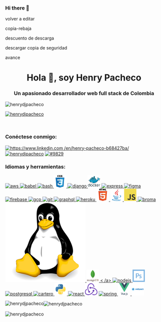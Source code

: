 ### Hi there 👋

<!--
**Henrydjpacheco/Henrydjpacheco** is a ✨ _special_ ✨ repository because its `README.md` (this file) appears on your GitHub profile.

Here are some ideas to get you started:

- 🔭 I’m currently working on ...
- 🌱 I’m currently learning ...
- 👯 I’m looking to collaborate on ...
- 🤔 I’m looking for help with ...
- 💬 Ask me about ...
- 📫 How to reach me: ...
- 😄 Pronouns: ...
- ⚡ Fun fact: ...
-->
volver a editar

copia-rebaja

descuento de descarga

descargar copia de seguridad

avance
<h1 align="center">Hola 👋, soy Henry Pacheco</h1>
<h3 align="center">Un apasionado desarrollador web full stack de Colombia</h3>

<p align="left"> <img src="https://komarev.com/ghpvc/?username=henrydjpacheco&label=Profile%20views&color=0e75b6&style=flat" alt="henrydjpacheco" /> </p>

<p align="left"> <a href=" https://github.com/ryo-ma/github-profile-trofeo"><img src="https://github-perfil-trofeo.vercel.app/?username=henrydjpacheco" alt="henrydjpacheco" /> </a> </p>

<p align="left"> <a href="https://twitter.com/" target="blank"><img src="https://img.escudos.io/twitter/follow/?logo=twitter&style=for-the-badge" alt="" /></a> </p>

<h3 align="left">Conéctese conmigo:</h3>
<p align ="izquierda">
<a href="https://linkedin.com/en/https://www.linkedin.com/en/henry-pacheco-b68427ba/" target="blank"><img align="center" src=" https://raw.githubusercontent.com/rahuldkjain/github-profile-readme-generator/master/src/images/icons/Social/linked-in-alt.svg" alt="https://www.linkedin.com /en/henry-pacheco-b68427ba/" height="30" width="40" /></a>
<a href="https://instagram.com/henrydjpacheco" target="blank"><img align ="center" src="https://raw.githubusercontent.com/rahuldkjain/github-profile-readme-generator/master/src/images/icons/Social/instagram.svg" alt="henrydjpacheco" height="30 " ancho="40" /></a>
<a href="https://discord.gg/#9829" target="blank"><img align="center" src="https://raw.githubusercontent.com/rahuldkjain/github-profile-readme- generador/maestro/src/images/icons/Social/discord.svg" alt="#9829" height="30" width="40" /></a> </p> <h3 align="left
"

> Idiomas y herramientas:</h3>
<p align="left"> <a href="https://aws.amazon.com" target="_blank" rel="noreferrer"> <img src="https://raw.githubusercontent.com/devicons /devicon/master/icons/amazonwebservices/amazonwebservices-original-wordmark.svg" alt="aws" width="40" height="40"/> </a> <a href="https://babeljs.io /" target="_blank" rel="noreferrer"> <img src="https://www.vectorlogo.zone/logos/babeljs/babeljs-icon.svg" alt="babel" width="40" height= "40"/> </a> <a href="https://www.gnu.org/software/bash/" target="_blank" rel="noreferrer"> <img src="https://www .vectorlogo.zone/logos/gnu_bash/gnu_bash-icon.svg" alt="bash" width="40" height="40"/> </a> <a href="https://www.w3schools.com/ css/" target="_blank" rel="noreferrer"> <img src="https://raw.githubusercontent.com/devicons/devicon/master/icons/css3/css3-original-wordmark.svg" alt=" css3" width="40" height="40"/> </a> <a href="https://www.djangoproject.com/" target="_blank" rel="noreferrer"> <img src=" https://cdn.worldvectorlogo.com/logos/django.svg" alt="django" width="40" height="40"/> </a> <a href="https://www.docker. com/"target="_blank" rel="noreferrer"> <img src="https://raw.githubusercontent.com/devicons/devicon/master/icons/docker/docker-original-wordmark.svg" alt="docker" ancho ="40" height="40"/> </a> <a href="https://expressjs.com" target="_blank" rel="noreferrer"> <img src="https://raw. githubusercontent.com/devicons/devicon/master/icons/express/express-original-wordmark.svg" alt="express" width="40" height="40"/> </a> <a href="https: //www.figma.com/" target="_blank" rel="noreferrer"> <img src="https://www.vectorlogo.zone/logos/figma/figma-icon.svg" alt="figma"width="40" height="40"/> </a> <a href="https://firebase.google.com/" target="_blank" rel="noreferrer"> <img src="https: //www.vectorlogo.zone/logos/firebase/firebase-icon.svg" alt="firebase" width="40" height="40"/> </a> <a href="https://cloud. google.com" target="_blank" rel="noreferrer"> <img src="https://www.vectorlogo.zone/logos/google_cloud/google_cloud-icon.svg" alt="gcp" width="40" height="40"/> </a> <a href="https://git-scm.com/" target="_blank" rel="noreferrer"> <img src="https://www.vectorlogo.zone/logos/git-scm/git-scm-icon.svg" alt="git" width="40" height="40"/> </a> <a href="https://graphql. org" target="_blank" rel="noreferrer"> <img src="https://www.vectorlogo.zone/logos/graphql/graphql-icon.svg" alt="graphql" width="40" height= "40"/> </a> <a href="https://heroku.com" target="_blank" rel="noreferrer"> <img src="https://www.vectorlogo.zone/logos/ heroku/heroku-icon.svg" alt="heroku" width="40" height="40"/> </a> <a href="https://www.w3.org/html/" target=" _blank" rel="noremitente"> <img src="https://raw.githubusercontent.com/devicons/devicon/master/icons/html5/html5-original-wordmark.svg" alt="html5" width="40" height="40"/ > </a> <a href="https://www.java.com" target="_blank" rel="noreferrer"> <img src="https://raw.githubusercontent.com/devicons/devicon/ master/icons/java/java-original.svg" alt="java" width="40" height="40"/> </a> <a href="https://developer.mozilla.org/en- US/docs/Web/JavaScript" target="_blank" rel="noreferrer"> <img src="https://raw.githubusercontent.com/devicons/devicon/master/icons/javascript/javascript-original.svg" alt="javascript" width="40" height="40"/> </a> <a href="https://jestjs.io" target="_blank" rel="noreferrer"> <img src="https:/ /www.vectorlogo.zone/logos/jestjsio/jestjsio-icon.svg" alt="broma" ancho="40" altura="40"/> </a> <a href="https://www.linux .org/" target="_blank" rel="noreferrer"> <img src="https://raw.githubusercontent.com/devicons/devicon/master/icons/linux/linux-original.svg" alt="linux " ancho="40" altura="40"/> </a> <a href="https://www.mongodb.com/" target="_blank" rel="noreferrer"> <img src="https://raw.githubusercontent.com/devicons/devicon/master/icons/mongodb/mongodb-original-wordmark.svg" alt="mongodb" width="40" height="40"/> < /a> <a href="https://nodejs.org" target="_blank" rel="noreferrer"> <img src="https://raw.githubusercontent.com/devicons/devicon/master/icons/ nodejs/nodejs-original-wordmark.svg" alt="nodejs" width="40" height="40"/> </a> <a href="https://www.photoshop.com/en" target= "_blank" rel="noreferrer"> <img src="https://raw.githubusercontent.com/devicons/devicon/master/icons/photoshop/photoshop-line.svg" alt="photoshop" width="40"height="40"/> </a> <a href="https://www.postgresql.org" target="_blank" rel="noreferrer"> <img src="https://raw.githubusercontent. com/devicons/devicon/master/icons/postgresql/postgresql-original-wordmark.svg" alt="postgresql" width="40" height="40"/> </a> <a href="https:// cartero.com" target="_blank" rel="noreferrer"> <img src="https://www.vectorlogo.zone/logos/getpostman/getpostman-icon.svg" alt="cartero" width="40" height="40"/> </a> <a href="https://www.python.org" target="_blank" rel="noreferrer"> <img src="https://raw.githubusercontent.com/devicons/devicon/master/icons/python/python-original.svg" alt="python" width="40" height="40"/> </a > <a href="https://reactjs.org/" target="_blank" rel="noreferrer"> <img src="https://raw.githubusercontent.com/devicons/devicon/master/icons/react /react-original-wordmark.svg" alt="react" width="40" height="40"/> </a> <a href="https://redux.js.org" target="_blank" rel="noreferrer"> <img src="https://raw.githubusercontent.com/devicons/devicon/master/icons/redux/redux-original.svg" alt="redux" width="40" height=" 40"/></a> <a href="https://spring.io/" target="_blank" rel="noreferrer"> <img src="https://www.vectorlogo.zone/logos/springio/springio- icon.svg" alt="spring" width="40" height="40"/> </a> <a href="https://vuejs.org/" target="_blank" rel="noreferrer"> <img src="https://raw.githubusercontent.com/devicons/devicon/master/icons/vuejs/vuejs-original-wordmark.svg" alt="vuejs" width="40" height="40"/> </a> <a href="https://webpack.js.org" target="_blank" rel="noreferrer"> <img src="https://raw.githubusercontent.com/devicons/devicon/d00d0969292a6569d45b06d3f350f463a0107b0d/icons/webpack/webpack-original-wordmark.svg" alt="webpack" width="40" height="40"/> </a> </p>

<p><img align="left" src="https://github-readme-stats.vercel.app/api/top-langs?username=henrydjpacheco&show_icons=true&locale=en&layout=compact" alt="henrydjpacheco" /> </p>

<p> <img align="center" src="https://github-readme-stats.vercel.app/api?username=henrydjpacheco&show_icons=true&locale=en" alt="henrydjpacheco" /> </p>

<p><img align="center" src="https://github-readme-streak-stats.herokuapp.com/?user=henrydjpacheco&" alt="henrydjpacheco" /></p>

